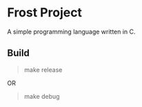 # Frost Project

A simple programming language written in C.

## Build

> make release

OR

> make debug
